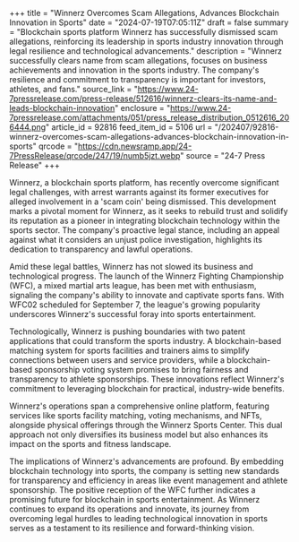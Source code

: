 +++
title = "Winnerz Overcomes Scam Allegations, Advances Blockchain Innovation in Sports"
date = "2024-07-19T07:05:11Z"
draft = false
summary = "Blockchain sports platform Winnerz has successfully dismissed scam allegations, reinforcing its leadership in sports industry innovation through legal resilience and technological advancements."
description = "Winnerz successfully clears name from scam allegations, focuses on business achievements and innovation in the sports industry. The company's resilience and commitment to transparency is important for investors, athletes, and fans."
source_link = "https://www.24-7pressrelease.com/press-release/512616/winnerz-clears-its-name-and-leads-blockchain-innovation"
enclosure = "https://www.24-7pressrelease.com/attachments/051/press_release_distribution_0512616_206444.png"
article_id = 92816
feed_item_id = 5106
url = "/202407/92816-winnerz-overcomes-scam-allegations-advances-blockchain-innovation-in-sports"
qrcode = "https://cdn.newsramp.app/24-7PressRelease/qrcode/247/19/numb5jzt.webp"
source = "24-7 Press Release"
+++

<p>Winnerz, a blockchain sports platform, has recently overcome significant legal challenges, with arrest warrants against its former executives for alleged involvement in a 'scam coin' being dismissed. This development marks a pivotal moment for Winnerz, as it seeks to rebuild trust and solidify its reputation as a pioneer in integrating blockchain technology within the sports sector. The company's proactive legal stance, including an appeal against what it considers an unjust police investigation, highlights its dedication to transparency and lawful operations.</p><p>Amid these legal battles, Winnerz has not slowed its business and technological progress. The launch of the Winnerz Fighting Championship (WFC), a mixed martial arts league, has been met with enthusiasm, signaling the company's ability to innovate and captivate sports fans. With WFC02 scheduled for September 7, the league's growing popularity underscores Winnerz's successful foray into sports entertainment.</p><p>Technologically, Winnerz is pushing boundaries with two patent applications that could transform the sports industry. A blockchain-based matching system for sports facilities and trainers aims to simplify connections between users and service providers, while a blockchain-based sponsorship voting system promises to bring fairness and transparency to athlete sponsorships. These innovations reflect Winnerz's commitment to leveraging blockchain for practical, industry-wide benefits.</p><p>Winnerz's operations span a comprehensive online platform, featuring services like sports facility matching, voting mechanisms, and NFTs, alongside physical offerings through the Winnerz Sports Center. This dual approach not only diversifies its business model but also enhances its impact on the sports and fitness landscape.</p><p>The implications of Winnerz's advancements are profound. By embedding blockchain technology into sports, the company is setting new standards for transparency and efficiency in areas like event management and athlete sponsorship. The positive reception of the WFC further indicates a promising future for blockchain in sports entertainment. As Winnerz continues to expand its operations and innovate, its journey from overcoming legal hurdles to leading technological innovation in sports serves as a testament to its resilience and forward-thinking vision.</p>